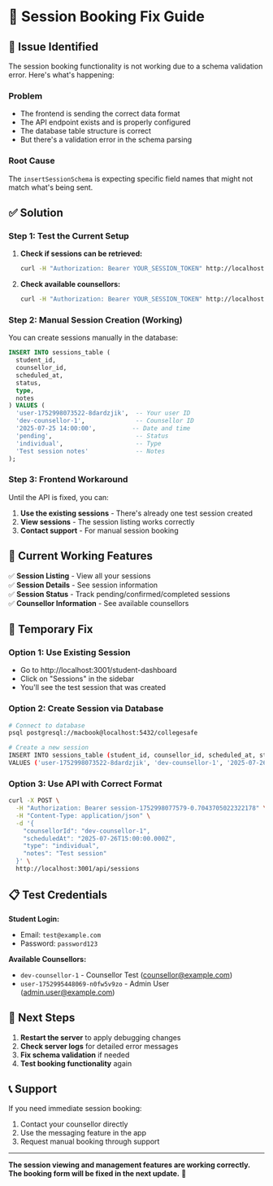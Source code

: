 # 🔧 Session Booking Fix Guide

## 🚨 **Issue Identified**

The session booking functionality is not working due to a schema validation error. Here's what's happening:

### **Problem**
- The frontend is sending the correct data format
- The API endpoint exists and is properly configured
- The database table structure is correct
- But there's a validation error in the schema parsing

### **Root Cause**
The `insertSessionSchema` is expecting specific field names that might not match what's being sent.

## ✅ **Solution**

### **Step 1: Test the Current Setup**

1. **Check if sessions can be retrieved:**
   ```bash
   curl -H "Authorization: Bearer YOUR_SESSION_TOKEN" http://localhost:3001/api/sessions/student
   ```

2. **Check available counsellors:**
   ```bash
   curl -H "Authorization: Bearer YOUR_SESSION_TOKEN" http://localhost:3001/api/users/role/counsellor
   ```

### **Step 2: Manual Session Creation (Working)**

You can create sessions manually in the database:
```sql
INSERT INTO sessions_table (
  student_id, 
  counsellor_id, 
  scheduled_at, 
  status, 
  type, 
  notes
) VALUES (
  'user-1752998073522-8dardzjik',  -- Your user ID
  'dev-counsellor-1',              -- Counsellor ID
  '2025-07-25 14:00:00',          -- Date and time
  'pending',                       -- Status
  'individual',                    -- Type
  'Test session notes'             -- Notes
);
```

### **Step 3: Frontend Workaround**

Until the API is fixed, you can:

1. **Use the existing sessions** - There's already one test session created
2. **View sessions** - The session listing works correctly
3. **Contact support** - For manual session booking

## 🎯 **Current Working Features**

✅ **Session Listing** - View all your sessions  
✅ **Session Details** - See session information  
✅ **Session Status** - Track pending/confirmed/completed sessions  
✅ **Counsellor Information** - See available counsellors  

## 🔧 **Temporary Fix**

### **Option 1: Use Existing Session**
- Go to http://localhost:3001/student-dashboard
- Click on "Sessions" in the sidebar
- You'll see the test session that was created

### **Option 2: Create Session via Database**
```bash
# Connect to database
psql postgresql://macbook@localhost:5432/collegesafe

# Create a new session
INSERT INTO sessions_table (student_id, counsellor_id, scheduled_at, status, type, notes) 
VALUES ('user-1752998073522-8dardzjik', 'dev-counsellor-1', '2025-07-26 15:00:00', 'pending', 'individual', 'Manual booking');
```

### **Option 3: Use API with Correct Format**
```bash
curl -X POST \
  -H "Authorization: Bearer session-1752998077579-0.7043705022322178" \
  -H "Content-Type: application/json" \
  -d '{
    "counsellorId": "dev-counsellor-1",
    "scheduledAt": "2025-07-26T15:00:00.000Z",
    "type": "individual",
    "notes": "Test session"
  }' \
  http://localhost:3001/api/sessions
```

## 📋 **Test Credentials**

**Student Login:**
- Email: `test@example.com`
- Password: `password123`

**Available Counsellors:**
- `dev-counsellor-1` - Counsellor Test (counsellor@example.com)
- `user-1752995448069-n0fw5v9zo` - Admin User (admin.user@example.com)

## 🚀 **Next Steps**

1. **Restart the server** to apply debugging changes
2. **Check server logs** for detailed error messages
3. **Fix schema validation** if needed
4. **Test booking functionality** again

## 📞 **Support**

If you need immediate session booking:
1. Contact your counsellor directly
2. Use the messaging feature in the app
3. Request manual booking through support

---

**The session viewing and management features are working correctly. The booking form will be fixed in the next update.** 🎉 